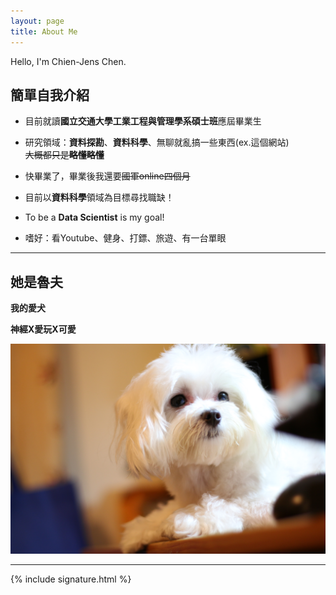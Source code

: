 ```yaml
---
layout: page
title: About Me
---
```

Hello, I'm Chien-Jens Chen.

## 簡單自我介紹

- 目前就讀**國立交通大學工業工程與管理學系碩士班**應屆畢業生

- 研究領域：**資料探勘**、**資料科學**、無聊就亂搞一些東西(ex.這個網站)<br/>
<del>大概都只是**略懂略懂**</del>

- 快畢業了，畢業後我還要<del>國軍online四個月</del>

- 目前以**資料科學**領域為目標尋找職缺！

- To be a **Data Scientist** is my goal!

- 嗜好：看Youtube、健身、打鏢、旅遊、有一台單眼

-----------------------------------------------

## 她是魯夫

**我的愛犬**

****神經X愛玩X可愛****

![placeholder](/img/Luffy.JPG "My Lover, Luffy")

------------------------------------------------


{% include signature.html %}
